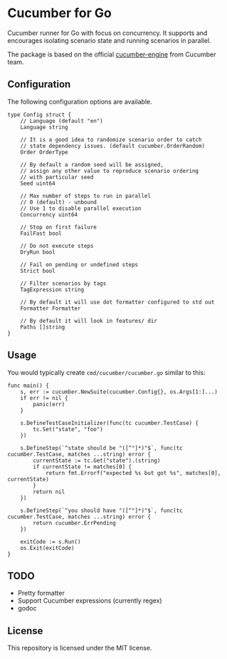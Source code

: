 # Cucumber for Go

Cucumber runner for Go with focus on concurrency. It supports and encourages isolating scenario state and running scenarios in parallel.

The package is based on the official [cucumber-engine](https://github.com/cucumber/cucumber-engine) from Cucumber team.

## Configuration

The following configuration options are available.

```golang
type Config struct {
	// Language (default "en")
	Language string

	// It is a good idea to randomize scenario order to catch
	// state dependency issues. (default cucumber.OrderRandom)
	Order OrderType

	// By default a random seed will be assigned,
	// assign any other value to reproduce scenario ordering
	// with particular seed
	Seed uint64

	// Max number of steps to run in parallel
	// 0 (default) - unbound
	// Use 1 to disable parallel execution
	Concurrency uint64

	// Stop on first failure
	FailFast bool

	// Do not execute steps
	DryRun bool

	// Fail on pending or undefined steps
	Strict bool

	// Filter scenarios by tags
	TagExpression string

	// By default it will use dot formatter configured to std out
	Formatter Formatter

	// By default it will look in features/ dir
	Paths []string
}
```

## Usage

You would typically create `cmd/cucumber/cucumber.go` similar to this:

```golang
func main() {
    s, err := cucumber.NewSuite(cucumber.Config{}, os.Args[1:]...)
    if err != nil {
        panic(err)
    }

    s.DefineTestCaseInitializer(func(tc cucumber.TestCase) {
        tc.Set("state", "foo")
    })

    s.DefineStep(`^state should be "([^"]*)"$`, func(tc cucumber.TestCase, matches ...string) error {
        currentState := tc.Get("state").(string)
        if currentState != matches[0] {
            return fmt.Errorf("expected %s but got %s", matches[0], currentState)
        }
        return nil
    })

    s.DefineStep(`^you should have "([^"]*)"$`, func(tc cucumber.TestCase, matches ...string) error {
        return cucumber.ErrPending
    })

    exitCode := s.Run()
    os.Exit(exitCode)
}
```

## TODO

* Pretty formatter
* Support Cucumber expressions (currently regex)
* godoc

## License

This repository is licensed under the MIT license.
